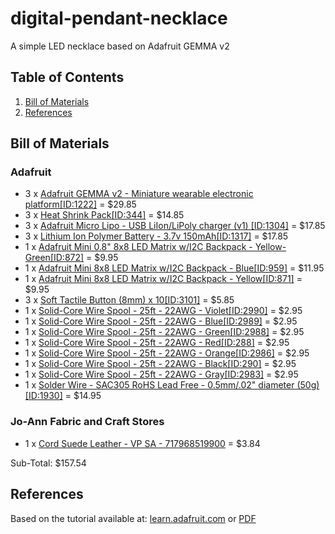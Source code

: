 # digital-pendant-necklace
A simple LED necklace based on Adafruit GEMMA v2

## Table of Contents
1. [Bill of Materials](#bill-of-materials)
2. [References](#references)

## Bill of Materials

### Adafruit

- 3 x [Adafruit GEMMA v2 - Miniature wearable electronic platform[ID:1222]](http://www.adafruit.com/products/1222) = $29.85
- 3 x [Heat Shrink Pack[ID:344]](http://www.adafruit.com/products/344) = $14.85
- 3 x [Adafruit Micro Lipo - USB LiIon/LiPoly charger (v1) [ID:1304]](http://www.adafruit.com/products/1304) = $17.85
- 3 x [Lithium Ion Polymer Battery - 3.7v 150mAh[ID:1317]](http://www.adafruit.com/products/1317) = $17.85
- 1 x [Adafruit Mini 0.8" 8x8 LED Matrix w/I2C Backpack - Yellow-Green[ID:872]](http://www.adafruit.com/products/872) = $9.95
- 1 x [Adafruit Mini 8x8 LED Matrix w/I2C Backpack - Blue[ID:959]](http://www.adafruit.com/products/959) = $11.95
- 1 x [Adafruit Mini 8x8 LED Matrix w/I2C Backpack - Yellow[ID:871]](http://www.adafruit.com/products/871) = $9.95
- 3 x [Soft Tactile Button (8mm) x 10[ID:3101]](http://www.adafruit.com/products/3101) = $5.85
- 1 x [Solid-Core Wire Spool - 25ft - 22AWG - Violet[ID:2990]](http://www.adafruit.com/products/2990) = $2.95
- 1 x [Solid-Core Wire Spool - 25ft - 22AWG - Blue[ID:2989]](http://www.adafruit.com/products/2989) = $2.95
- 1 x [Solid-Core Wire Spool - 25ft - 22AWG - Green[ID:2988]](http://www.adafruit.com/products/2988) = $2.95
- 1 x [Solid-Core Wire Spool - 25ft - 22AWG - Red[ID:288]](http://www.adafruit.com/products/288) = $2.95
- 1 x [Solid-Core Wire Spool - 25ft - 22AWG - Orange[ID:2986]](http://www.adafruit.com/products/2986) = $2.95
- 1 x [Solid-Core Wire Spool - 25ft - 22AWG - Black[ID:290]](http://www.adafruit.com/products/290) = $2.95
- 1 x [Solid-Core Wire Spool - 25ft - 22AWG - Gray[ID:2983]](http://www.adafruit.com/products/2983) = $2.95
- 1 x [Solder Wire - SAC305 RoHS Lead Free - 0.5mm/.02" diameter (50g) [ID:1930]](http://www.adafruit.com/products/1930) = $14.95

### Jo-Ann Fabric and Craft Stores

- 1 x [Cord Suede Leather - VP SA - 717968519900](http://www.joann.com/jewelry-fundamentals-cordsmore-suede-cord-variety-pack-painted-desert/13188974.html) = $3.84

Sub-Total: $157.54

## References

Based on the tutorial available at:
[learn.adafruit.com](https://learn.adafruit.com/trinket-slash-gemma-space-invader-pendant)
or [PDF](docs/trinket-slash-gemma-space-invader-pendant.pdf)
